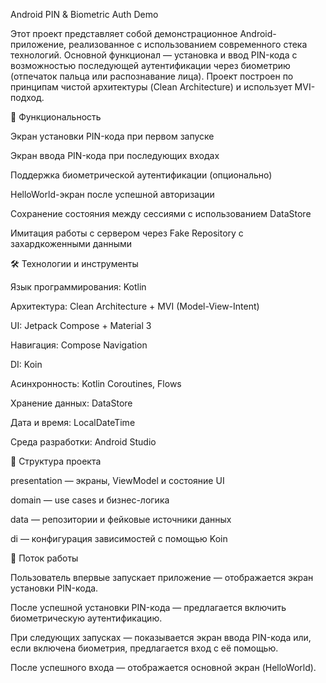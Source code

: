Android PIN & Biometric Auth Demo

Этот проект представляет собой демонстрационное Android-приложение, реализованное с использованием современного стека технологий. Основной функционал — установка и ввод PIN-кода с возможностью последующей аутентификации через биометрию (отпечаток пальца или распознавание лица). Проект построен по принципам чистой архитектуры (Clean Architecture) и использует MVI-подход.

🧹 Функциональность

Экран установки PIN-кода при первом запуске

Экран ввода PIN-кода при последующих входах

Поддержка биометрической аутентификации (опционально)

HelloWorld-экран после успешной авторизации

Сохранение состояния между сессиями с использованием DataStore

Имитация работы с сервером через Fake Repository с захардкоженными данными

🛠️ Технологии и инструменты

Язык программирования: Kotlin

Архитектура: Clean Architecture + MVI (Model-View-Intent)

UI: Jetpack Compose + Material 3

Навигация: Compose Navigation

DI: Koin

Асинхронность: Kotlin Coroutines, Flows

Хранение данных: DataStore

Дата и время: LocalDateTime

Среда разработки: Android Studio

🔧 Структура проекта

presentation — экраны, ViewModel и состояние UI

domain — use cases и бизнес-логика

data — репозитории и фейковые источники данных

di — конфигурация зависимостей с помощью Koin

🔄 Поток работы

Пользователь впервые запускает приложение — отображается экран установки PIN-кода.

После успешной установки PIN-кода — предлагается включить биометрическую аутентификацию.

При следующих запусках — показывается экран ввода PIN-кода или, если включена биометрия, предлагается вход с её помощью.

После успешного входа — отображается основной экран (HelloWorld).
